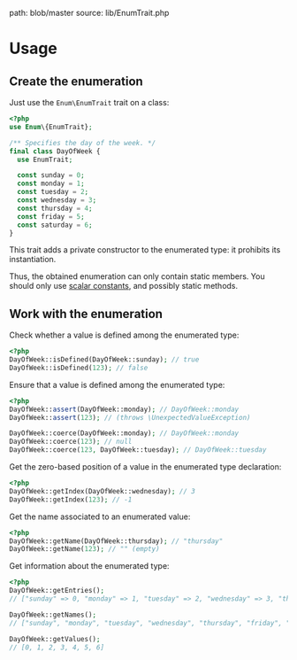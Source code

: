 path: blob/master
source: lib/EnumTrait.php

# Usage

## Create the enumeration
Just use the `Enum\EnumTrait` trait on a class:

```php
<?php
use Enum\{EnumTrait};

/** Specifies the day of the week. */
final class DayOfWeek {
  use EnumTrait;

  const sunday = 0;
  const monday = 1;
  const tuesday = 2;
  const wednesday = 3;
  const thursday = 4;
  const friday = 5;
  const saturday = 6;
}
```

This trait adds a private constructor to the enumerated type: it prohibits its instantiation.

Thus, the obtained enumeration can only contain static members.
You should only use [scalar constants](https://secure.php.net/manual/en/function.is-scalar.php), and possibly static methods.

## Work with the enumeration
Check whether a value is defined among the enumerated type:

```php
<?php
DayOfWeek::isDefined(DayOfWeek::sunday); // true
DayOfWeek::isDefined(123); // false
```

Ensure that a value is defined among the enumerated type:

```php
<?php
DayOfWeek::assert(DayOfWeek::monday); // DayOfWeek::monday
DayOfWeek::assert(123); // (throws \UnexpectedValueException)

DayOfWeek::coerce(DayOfWeek::monday); // DayOfWeek::monday
DayOfWeek::coerce(123); // null
DayOfWeek::coerce(123, DayOfWeek::tuesday); // DayOfWeek::tuesday
```

Get the zero-based position of a value in the enumerated type declaration:

```php
<?php
DayOfWeek::getIndex(DayOfWeek::wednesday); // 3
DayOfWeek::getIndex(123); // -1
```

Get the name associated to an enumerated value:

```php
<?php
DayOfWeek::getName(DayOfWeek::thursday); // "thursday"
DayOfWeek::getName(123); // "" (empty)
```

Get information about the enumerated type:

```php
<?php
DayOfWeek::getEntries();
// ["sunday" => 0, "monday" => 1, "tuesday" => 2, "wednesday" => 3, "thursday" => 4, "friday" => 5, "saturday" => 6]

DayOfWeek::getNames();
// ["sunday", "monday", "tuesday", "wednesday", "thursday", "friday", "saturday"]

DayOfWeek::getValues();
// [0, 1, 2, 3, 4, 5, 6]
```
